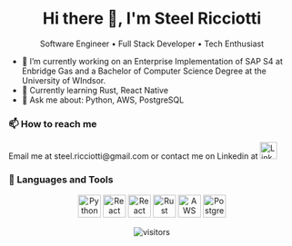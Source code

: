
<h1 align="center">Hi there 👋, I'm Steel Ricciotti</h1>



<p align="center">Software Engineer • Full Stack Developer • Tech Enthusiast</p>
<!--
**Steel-Ricciotti/Steel-Ricciotti** is a ✨ _special_ ✨ repository because its `README.md` (this file) appears on your GitHub profile.
-->


- 🔭 I’m currently working on an Enterprise Implementation of SAP S4 at Enbridge Gas and a Bachelor of Computer Science Degree at the University of WIndsor. 
- 🌱 Currently learning Rust, React Native
- 💬 Ask me about: Python, AWS, PostgreSQL
### 📫 How to reach me

<p>Email me at steel.ricciotti@gmail.com or contact me on Linkedin at 
  <a href="https://www.linkedin.com/in/steel-ricciotti-99aa8865/" target="_blank">
    <img src="https://cdn.jsdelivr.net/gh/devicons/devicon/icons/linkedin/linkedin-original.svg" alt="LinkedIn" width="30" height="30" />
  </a>
</p>



### 🧰 Languages and Tools

<p align="center">
  
  <img src="https://cdn.jsdelivr.net/gh/devicons/devicon/icons/python/python-original.svg" alt="Python" width="40" height="40"/>
  <img src="https://cdn.jsdelivr.net/gh/devicons/devicon/icons/react/react-original.svg" alt="React" width="40" height="40"/>
  <img src="https://cdn.jsdelivr.net/gh/devicons/devicon/icons/react/react-original.svg" alt="React Native" width="40" height="40"/>
  <img src="https://static.cdnlogo.com/logos/r/21/rust.svg" alt="Rust" width="40" height="40" title="Rust"/>  
  <img src="https://upload.wikimedia.org/wikipedia/commons/9/93/Amazon_Web_Services_Logo.svg" alt="AWS" width="40" height="40" title="Amazon Web Services"/>
  <img src="https://cdn.jsdelivr.net/gh/devicons/devicon/icons/postgresql/postgresql-original.svg" alt="PostgreSQL" width="40" height="40" title="PostgreSQL"/>
</p>

<p align="center">
  <img src="https://visitor-badge.laobi.icu/badge?page_id=steel-ricciotti.steel-ricciotti" alt="visitors"/>
</p>
